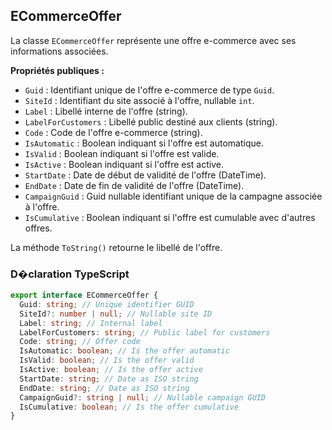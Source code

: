 ﻿## ECommerceOffer

La classe `ECommerceOffer` représente une offre e-commerce avec ses informations associées.

**Propriétés publiques :**

- `Guid` : Identifiant unique de l'offre e-commerce de type `Guid`.
- `SiteId` : Identifiant du site associé à l'offre, nullable `int`.
- `Label` : Libellé interne de l'offre (string).
- `LabelForCustomers` : Libellé public destiné aux clients (string).
- `Code` : Code de l'offre e-commerce (string).
- `IsAutomatic` : Boolean indiquant si l'offre est automatique.
- `IsValid` : Boolean indiquant si l'offre est valide.
- `IsActive` : Boolean indiquant si l'offre est active.
- `StartDate` : Date de début de validité de l'offre (DateTime).
- `EndDate` : Date de fin de validité de l'offre (DateTime).
- `CampaignGuid` : Guid nullable identifiant unique de la campagne associée à l'offre.
- `IsCumulative` : Boolean indiquant si l'offre est cumulable avec d'autres offres.

La méthode `ToString()` retourne le libellé de l'offre.


### D�claration TypeScript
```typescript
export interface ECommerceOffer {
  Guid: string; // Unique identifier GUID
  SiteId?: number | null; // Nullable site ID
  Label: string; // Internal label
  LabelForCustomers: string; // Public label for customers
  Code: string; // Offer code
  IsAutomatic: boolean; // Is the offer automatic
  IsValid: boolean; // Is the offer valid
  IsActive: boolean; // Is the offer active
  StartDate: string; // Date as ISO string
  EndDate: string; // Date as ISO string
  CampaignGuid?: string | null; // Nullable campaign GUID
  IsCumulative: boolean; // Is the offer cumulative
}
```